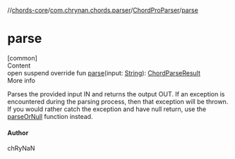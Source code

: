 //[chords-core](../../../index.md)/[com.chrynan.chords.parser](../index.md)/[ChordProParser](index.md)/[parse](parse.md)



# parse  
[common]  
Content  
open suspend override fun [parse](parse.md)(input: [String](https://kotlinlang.org/api/latest/jvm/stdlib/kotlin/-string/index.html)): [ChordParseResult](../../com.chrynan.chords.model/-chord-parse-result/index.md)  
More info  


Parses the provided input IN and returns the output OUT. If an exception is encountered during the parsing process, then that exception will be thrown. If you would rather catch the exception and have null return, use the [parseOrNull](../../../../chords-core/com.chrynan.chords.parser/-chord-pro-parser/parse-or-null.md) function instead.



#### Author  


chRyNaN

  



